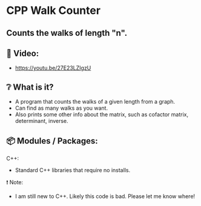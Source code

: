 # CPP Walk Counter

## Counts the walks of length "n".

## :cinema: Video:
* https://youtu.be/27E23LZIgzU

## :grey_question: What is it?
* A program that counts the walks of a given length from a graph.
* Can find as many walks as you want.
* Also prints some other info about the matrix, such as cofactor matrix, determinant, inverse.

## :package: Modules / Packages:
C++:
* Standard C++ libraries that require no installs.

:exclamation: Note:
* I am still new to C++. Likely this code is bad. Please let me know where!
